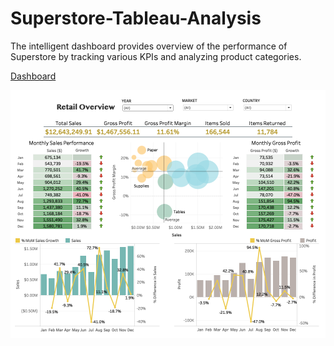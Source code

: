 # Superstore-Tableau-Analysis
The intelligent dashboard provides overview of the performance of Superstore by tracking various KPIs and analyzing product categories.

[Dashboard](https://public.tableau.com/profile/akshit.jain6678#!/vizhome/Superstore-Dashboard_15987484229830/RetailOverviewDashboard)

![](https://github.com/akshitvjain/Superstore-Tableau-Analysis/blob/master/superstore-dashboard.png)
